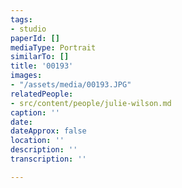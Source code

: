 ```yaml
---
tags:
- studio
paperId: []
mediaType: Portrait
similarTo: []
title: '00193'
images:
- "/assets/media/00193.JPG"
relatedPeople:
- src/content/people/julie-wilson.md
caption: ''
date: 
dateApprox: false
location: ''
description: ''
transcription: ''

---
```

